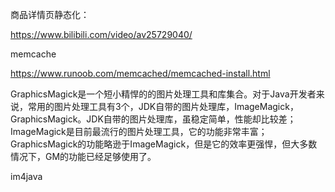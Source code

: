 商品详情页静态化：

https://www.bilibili.com/video/av25729040/

memcache

https://www.runoob.com/memcached/memcached-install.html

GraphicsMagick是一个短小精悍的的图片处理工具和库集合。对于Java开发者来说，常用的图片处理工具有3个，JDK自带的图片处理库，ImageMagick，GraphicsMagick。JDK自带的图片处理库，虽稳定简单，性能却比较差；ImageMagick是目前最流行的图片处理工具，它的功能非常丰富；GraphicsMagick的功能略逊于ImageMagick，但是它的效率更强悍，但大多数情况下，GM的功能已经足够使用了。

im4java



